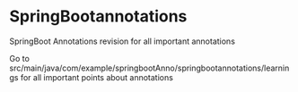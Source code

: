 # SpringBootannotations
SpringBoot Annotations revision for all important annotations 


Go to src/main/java/com/example/springbootAnno/springbootannotations/learnings for all important points about annotations
